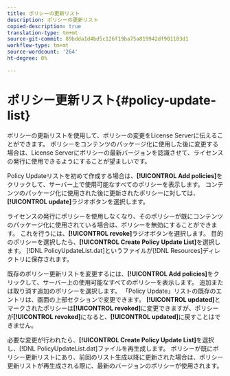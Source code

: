 ```yaml
---
title: ポリシーの更新リスト
description: ポリシーの更新リスト
copied-description: true
translation-type: tm+mt
source-git-commit: 89bdda1d4bd5c126f19ba75a819942df901183d1
workflow-type: tm+mt
source-wordcount: '264'
ht-degree: 0%

---
```



# ポリシー更新リスト{#policy-update-list}

ポリシーの更新リストを使用して、ポリシーの変更をLicense Serverに伝えることができます。 ポリシーをコンテンツのパッケージ化に使用した後に変更する場合は、License Serverにポリシーの最新バージョンを認識させて、ライセンスの発行に使用できるようにすることが望ましいです。

Policy Updateリストを初めて作成する場合は、**[!UICONTROL Add policies]**&#x200B;をクリックして、サーバー上で使用可能なすべてのポリシーを表示します。 コンテンツのパッケージ化に使用された後に更新されたポリシーに対しては、**[!UICONTROL update]**&#x200B;ラジオボタンを選択します。

ライセンスの発行にポリシーを使用しなくなり、そのポリシーが既にコンテンツのパッケージ化に使用されている場合は、ポリシーを無効にすることができます。 これを行うには、**[!UICONTROL revoke]**&#x200B;ラジオボタンを選択します。 目的のポリシーを選択したら、**[!UICONTROL Create Policy Update List]**&#x200B;を選択します。 [!DNL PolicyUpdateList.dat]というファイルが[!DNL Resources]ディレクトリに保存されます。

既存のポリシー更新リストを変更するには、**[!UICONTROL Add policies]**&#x200B;をクリックして、サーバー上の使用可能なすべてのポリシーを表示します。 追加または取り消す追加のポリシーを選択します。 「Policy Update」リストの既存のエントリは、画面の上部セクションで変更できます。 **[!UICONTROL updated]**&#x200B;とマークされたポリシーは&#x200B;**[!UICONTROL revoked]**&#x200B;に変更できますが、ポリシーが&#x200B;**[!UICONTROL revoked]**&#x200B;になると、**[!UICONTROL updated]**&#x200B;に戻すことはできません。

必要な変更が行われたら、**[!UICONTROL Create Policy Update List]**&#x200B;を選択し、[!DNL PolicyUpdateList.dat]ファイルを再生成します。 ポリシーが既にポリシー更新リストにあり、前回のリスト生成以降に更新された場合は、ポリシー更新リストが再生成される際に、最新のバージョンのポリシーが使用されます。

